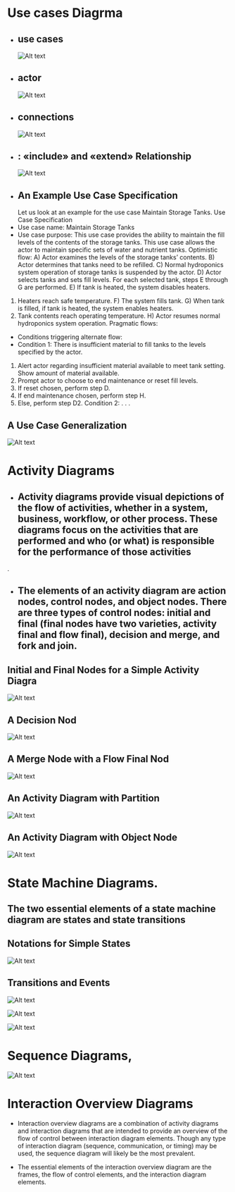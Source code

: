 # Use cases Diagrma

- ## use cases
  ![Alt text](https://notes-mds.vercel.app/notes/oomd/image-1.png)
- ## actor
  ![Alt text](https://notes-mds.vercel.app/notes/oomd/image.png)
- ## connections
  ![Alt text](https://notes-mds.vercel.app/notes/oomd/image-2.png)
- ## : «include» and «extend» Relationship
  ![Alt text](https://notes-mds.vercel.app/notes/oomd/image-3.png)
- ## An Example Use Case Specification
  Let us look at an example for the use case Maintain Storage Tanks.
  Use Case Specification
- Use case name: Maintain Storage Tanks
- Use case purpose: This use case provides the ability to maintain the fill
  levels of the contents of the storage tanks. This use case allows the actor to
  maintain specific sets of water and nutrient tanks.
  Optimistic flow:
  A) Actor examines the levels of the storage tanks’ contents.
  B) Actor determines that tanks need to be refilled.
  C) Normal hydroponics system operation of storage tanks is suspended by
  the actor.
  D) Actor selects tanks and sets fill levels.
  For each selected tank, steps E through G are performed.
  E) If tank is heated, the system disables heaters.

1. Heaters reach safe temperature.
   F) The system fills tank.
   G) When tank is filled, if tank is heated, the system enables heaters.
1. Tank contents reach operating temperature.
   H) Actor resumes normal hydroponics system operation.
   Pragmatic flows:

- Conditions triggering alternate flow:
- Condition 1: There is insufficient material to fill tanks to the levels
  specified by the actor.

1. Alert actor regarding insufficient material available to meet tank
   setting. Show amount of material available.
2. Prompt actor to choose to end maintenance or reset fill levels.
3. If reset chosen, perform step D.
4. If end maintenance chosen, perform step H.
5. Else, perform step D2.
   Condition 2: . . .

## A Use Case Generalization

![Alt text](https://notes-mds.vercel.app/notes/oomd/image-4.png)

# Activity Diagrams

- ## Activity diagrams provide visual depictions of the flow of activities, whether in a system, business, workflow, or other process. These diagrams focus on the activities that are performed and who (or what) is responsible for the performance of those activities

.

- ## The elements of an activity diagram are action nodes, control nodes, and object nodes. There are three types of control nodes: initial and final (final nodes have two varieties, activity final and flow final), decision and merge, and fork and join.

## Initial and Final Nodes for a Simple Activity Diagra

![Alt text](https://notes-mds.vercel.app/notes/oomd/image-5.png)

## A Decision Nod

![Alt text](https://notes-mds.vercel.app/notes/oomd/image-6.png)

## A Merge Node with a Flow Final Nod

![Alt text](https://notes-mds.vercel.app/notes/oomd/image-7.png)

## An Activity Diagram with Partition

![Alt text](https://notes-mds.vercel.app/notes/oomd/image-8.png)

## An Activity Diagram with Object Node

![Alt text](https://notes-mds.vercel.app/notes/oomd/image-9.png)

# State Machine Diagrams.

## The two essential elements of a state machine diagram are states and state transitions

## Notations for Simple States

![Alt text](https://notes-mds.vercel.app/notes/oomd/image-10.png)

## Transitions and Events

![Alt text](https://notes-mds.vercel.app/notes/oomd/image-11.png)

![Alt text](https://notes-mds.vercel.app/notes/oomd/image-12.png)

![Alt text](https://notes-mds.vercel.app/notes/oomd/image-13.png)

# Sequence Diagrams,

![Alt text](https://notes-mds.vercel.app/notes/oomd/image-14.png)

# Interaction Overview Diagrams

- Interaction overview diagrams are a combination of activity diagrams and interaction diagrams  that are intended to provide an overview of the flow of control
  between interaction diagram elements. Though any type of interaction diagram
  (sequence, communication, or timing) may be used, the sequence diagram will
  likely be the most prevalent.

- The essential elements of the interaction overview diagram are the frames, the
  flow of control elements, and the interaction diagram elements.
